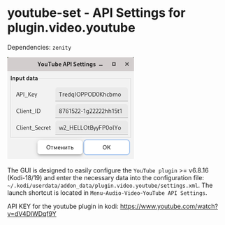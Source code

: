 # youtube-set - API Settings for plugin.video.youtube

Dependencies: `zenity`

![](https://github.com/AKotov-dev/youtube-set/blob/main/ScreenShot.png)

The GUI is designed to easily configure the `YouTube plugin` >= v6.8.16 (Kodi-18/19) and enter the necessary data into the configuration file: `~/.kodi/userdata/addon_data/plugin.video.youtube/settings.xml`. The launch shortcut is located in `Menu`-`Audio-Video`-`YouTube API Settings`.

API KEY for the youtube plugin in kodi: https://www.youtube.com/watch?v=dV4DlWDqf9Y
